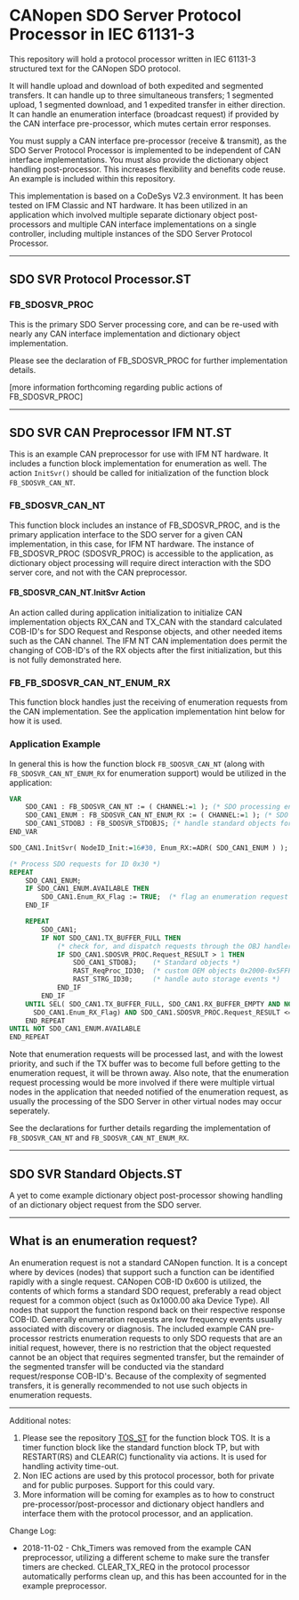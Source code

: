 # CANopen SDO Server Protocol Processor in IEC 61131-3

This repository will hold a protocol processor written in IEC 61131-3 structured text for the CANopen SDO protocol.

It will handle upload and download of both expedited and segmented transfers.  It can handle up to three simultaneous transfers; 1 segmented upload, 1 segmented download, and 1 expedited transfer in either direction.  It can handle an enumeration interface (broadcast request) if provided by the CAN interface pre-processor, which mutes certain error responses.

You must supply a CAN interface pre-processor (receive & transmit), as the SDO Server Protocol Processor is implemented to be independent of CAN interface implementations.  You must also provide the dictionary object handling post-processor.  This increases flexibility and benefits code reuse.  An example is included within this repository.

This implementation is based on a CoDeSys V2.3 environment.  It has been tested on IFM Classic and NT hardware.  It has been utilized in an application which involved multiple separate dictionary object post-processors and multiple CAN interface implementations on a single controller, including multiple instances of the SDO Server Protocol Processor.

-- -
## SDO SVR Protocol Processor.ST
### FB_SDOSVR_PROC
This is the primary SDO Server processing core, and can be re-used with nearly any CAN interface implementation and dictionary object implementation.

Please see the declaration of FB_SDOSVR_PROC for further implementation details.

[more information forthcoming regarding public actions of FB_SDOSVR_PROC]

-- -
## SDO SVR CAN Preprocessor IFM NT.ST
This is an example CAN preprocessor for use with IFM NT hardware.  It includes a function block implementation for enumeration as well.  The action `InitSvr()` should be called for initialization of the function block `FB_SDOSVR_CAN_NT`.

### FB_SDOSVR_CAN_NT
This function block includes an instance of FB_SDOSVR_PROC, and is the primary application interface to the SDO server for a given CAN implementation, in this case, for IFM NT hardware.  The instance of FB_SDOSVR_PROC (SDOSVR_PROC) is accessible to the application, as dictionary object processing will require direct interaction with the SDO server core, and not with the CAN preprocessor.

#### FB_SDOSVR_CAN_NT.InitSvr Action
An action called during application initialization to initialize CAN implementation objects RX_CAN and TX_CAN with the standard calculated COB-ID's for SDO Request and Response objects, and other needed items such as the CAN channel.  The IFM NT CAN implementation does permit the changing of COB-ID's of the RX objects after the first initialization, but this is not fully demonstrated here.

### FB_FB_SDOSVR_CAN_NT_ENUM_RX
This function block handles just the receiving of enumeration requests from the CAN implementation.  See the application implementation hint below for how it is used.

### Application Example
In general this is how the function block `FB_SDOSVR_CAN_NT` (along with `FB_SDOSVR_CAN_NT_ENUM_RX` for enumeration support) would be utilized in the application:

```Pascal
VAR
	SDO_CAN1 : FB_SDOSVR_CAN_NT := ( CHANNEL:=1 ); (* SDO processing engine *)
	SDO_CAN1_ENUM : FB_SDOSVR_CAN_NT_ENUM_RX := ( CHANNEL:=1 ); (* SDO processing engine enumeration receiver for all nodes on CAN 1 *)
	SDO_CAN1_STDOBJ : FB_SDOSVR_STDOBJS; (* handle standard objects for SVR on CAN1 *)
END_VAR

SDO_CAN1.InitSvr( NodeID_Init:=16#30, Enum_RX:=ADR( SDO_CAN1_ENUM ) ); (* initialize *)
```
```Pascal
(* Process SDO requests for ID 0x30 *)
REPEAT
	SDO_CAN1_ENUM;
	IF SDO_CAN1_ENUM.AVAILABLE THEN
		SDO_CAN1.Enum_RX_Flag := TRUE;  (* flag an enumeration request on the only node on CAN1 *)
	END_IF

	REPEAT
		SDO_CAN1;
		IF NOT SDO_CAN1.TX_BUFFER_FULL THEN
			(* check for, and dispatch requests through the OBJ handlers *)
			IF SDO_CAN1.SDOSVR_PROC.Request_RESULT > 1 THEN
				SDO_CAN1_STDOBJ;    (* Standard objects *)
				RAST_ReqProc_ID30;  (* custom OEM objects 0x2000-0x5FFF *)
				RAST_STRG_ID30;     (* handle auto storage events *)
			END_IF
		END_IF
	UNTIL SEL( SDO_CAN1.TX_BUFFER_FULL, SDO_CAN1.RX_BUFFER_EMPTY AND NOT (SDO_CAN1.SDOSVR_PROC.CANSDO_TX OR 
	  SDO_CAN1.Enum_RX_Flag) AND SDO_CAN1.SDOSVR_PROC.Request_RESULT <= 1, TRUE )
	END_REPEAT
UNTIL NOT SDO_CAN1_ENUM.AVAILABLE
END_REPEAT
```

Note that enumeration requests will be processed last, and with the lowest priority, and such if the TX buffer was to become full before getting to the enumeration request, it will be thrown away.  Also note, that the enumeration request processing would be more involved if there were multiple virtual nodes in the application that needed notified of the enumeration request, as usually the processing of the SDO Server in other virtual nodes may occur seperately.

See the declarations for further details regarding the implementation of `FB_SDOSVR_CAN_NT` and  `FB_SDOSVR_CAN_NT_ENUM_RX`.

-- -
## SDO SVR Standard Objects.ST
A yet to come example dictionary object post-processor showing handling of an dictionary object request from the SDO server.

-- -
## What is an enumeration request?
An enumeration request is not a standard CANopen function.  It is a concept where by devices (nodes) that support such a function can be identified rapidly with a single request.  CANopen COB-ID 0x600 is utilized, the contents of which forms a standard SDO request, preferably a read object request for a common object (such as 0x1000.00 aka Device Type).  All nodes that support the function respond back on their respective response COB-ID.  Generally enumeration requests are low frequency events usually associated with discovery or diagnosis.  The included example CAN pre-processor restricts enumeration requests to only SDO requests that are an initial request, however, there is no restriction that the object requested cannot be an object that requires segmented transfer, but the remainder of the segmented transfer will be conducted via the standard request/response COB-ID's.  Because of the complexity of segmented transfers, it is generally recommended to not use such objects in enumeration requests.

-- -
Additional notes:
1. Please see the repository [TOS_ST](https://github.com/msftrncs/TOS_ST) for the function block TOS.  It is a timer function block like the standard function block TP, but with RESTART(RS) and CLEAR(C) functionality via actions.  It is used for handling activity time-out.
1. Non IEC actions are used by this protocol processor, both for private and for public purposes.  Support for this could vary.
1. More information will be coming for examples as to how to construct pre-processor/post-processor and dictionary object handlers and interface them with the protocol processor, and an application.

Change Log:
- 2018-11-02 - Chk_Timers was removed from the example CAN preprocessor, utilizing a different scheme to make sure the transfer timers are checked.  CLEAR_TX_REQ in the protocol processor automatically performs clean up, and this has been accounted for in the example preprocessor.
